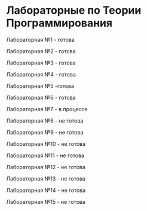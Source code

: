 # Лабораторные по Теории Программирования

Лабораторная №1 - готова

Лабораторная №2 - готова

Лабораторная №3 - готова

Лабораторная №4 - готова

Лабораторная №5 -готова

Лабораторная №6 - готова

Лабораторная №7 - в процессе

Лабораторная №8 - не готова

Лабораторная №9 - не готова

Лабораторная №10 - не готова

Лабораторная №11 - не готова

Лабораторная №12 - не готова

Лабораторная №13 - не готова

Лабораторная №14 - не готова

Лабораторная №15 - не готова
